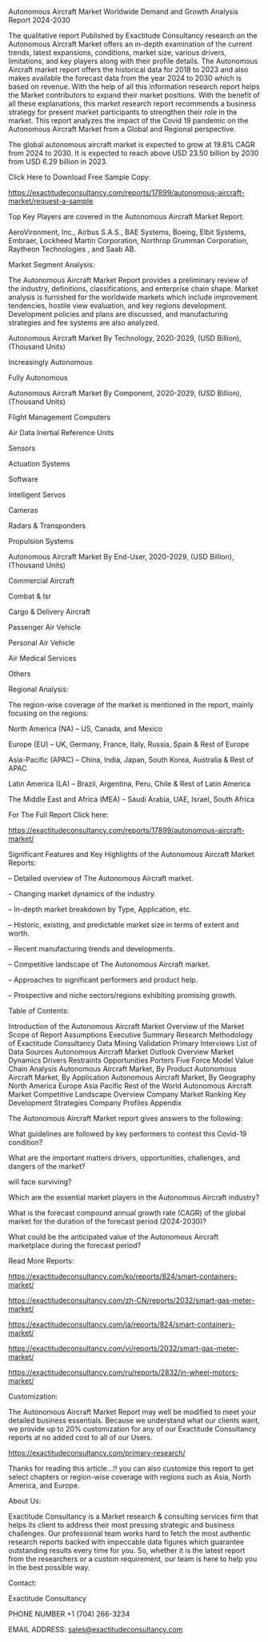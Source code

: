 Autonomous Aircraft Market Worldwide Demand and Growth Analysis Report 2024-2030

The qualitative report Published by Exactitude Consultancy research on the Autonomous Aircraft Market offers an in-depth examination of the current trends, latest expansions, conditions, market size, various drivers, limitations, and key players along with their profile details. The Autonomous Aircraft market report offers the historical data for 2018 to 2023 and also makes available the forecast data from the year 2024 to 2030 which is based on revenue. With the help of all this information research report helps the Market contributors to expand their market positions. With the benefit of all these explanations, this market research report recommends a business strategy for present market participants to strengthen their role in the market. This report analyzes the impact of the Covid 19 pandemic on the Autonomous Aircraft Market from a Global and Regional perspective.

The global autonomous aircraft market is expected to grow at 19.8% CAGR from 2024 to 2030. It is expected to reach above USD 23.50 billion by 2030 from USD 6.29 billion in 2023.

Click Here to Download Free Sample Copy:

https://exactitudeconsultancy.com/reports/17899/autonomous-aircraft-market/request-a-sample

Top Key Players are covered in the Autonomous Aircraft Market Report:

AeroVironment, Inc., Airbus S.A.S., BAE Systems, Boeing, Elbit Systems, Embraer, Lockheed Martin Corporation, Northrop Grumman Corporation, Raytheon Technologies , and Saab AB.

Market Segment Analysis:

The Autonomous Aircraft Market Report provides a preliminary review of the industry, definitions, classifications, and enterprise chain shape. Market analysis is furnished for the worldwide markets which include improvement tendencies, hostile view evaluation, and key regions development. Development policies and plans are discussed, and manufacturing strategies and fee systems are also analyzed.

Autonomous Aircraft Market By Technology, 2020-2029, (USD Billion), (Thousand Units)

Increasingly Autonomous

Fully Autonomous

Autonomous Aircraft Market By Component, 2020-2029, (USD Billion), (Thousand Units)

Flight Management Computers

Air Data Inertial Reference Units

Sensors

Actuation Systems

Software

Intelligent Servos

Cameras

Radars & Transponders

Propulsion Systems

Autonomous Aircraft Market By End-User, 2020-2029, (USD Billion), (Thousand Units)

Commercial Aircraft

Combat & Isr

Cargo & Delivery Aircraft

Passenger Air Vehicle

Personal Air Vehicle

Air Medical Services

Others

Regional Analysis:

The region-wise coverage of the market is mentioned in the report, mainly focusing on the regions:

North America (NA) – US, Canada, and Mexico

Europe (EU) – UK, Germany, France, Italy, Russia, Spain & Rest of Europe

Asia-Pacific (APAC) – China, India, Japan, South Korea, Australia & Rest of APAC

Latin America (LA) – Brazil, Argentina, Peru, Chile & Rest of Latin America

The Middle East and Africa (MEA) – Saudi Arabia, UAE, Israel, South Africa

For The Full Report Click here:

https://exactitudeconsultancy.com/reports/17899/autonomous-aircraft-market/

Significant Features and Key Highlights of the Autonomous Aircraft Market Reports:

– Detailed overview of The Autonomous Aircraft market.

– Changing market dynamics of the industry.

– In-depth market breakdown by Type, Application, etc.

– Historic, existing, and predictable market size in terms of extent and worth.

– Recent manufacturing trends and developments.

– Competitive landscape of The Autonomous Aircraft market.

– Approaches to significant performers and product help.

– Prospective and niche sectors/regions exhibiting promising growth.

Table of Contents:

Introduction of the Autonomous Aircraft Market
Overview of the Market
Scope of Report
Assumptions
Executive Summary
Research Methodology of Exactitude Consultancy
Data Mining
Validation
Primary Interviews
List of Data Sources
Autonomous Aircraft Market Outlook
Overview
Market Dynamics
Drivers
Restraints
Opportunities
Porters Five Force Model
Value Chain Analysis
Autonomous Aircraft Market, By Product
Autonomous Aircraft Market, By Application
Autonomous Aircraft Market, By Geography
North America
Europe
Asia Pacific
Rest of the World
Autonomous Aircraft Market Competitive Landscape
Overview
Company Market Ranking
Key Development Strategies
Company Profiles
Appendix

The Autonomous Aircraft Market report gives answers to the following:

What guidelines are followed by key performers to contest this Covid-19 condition?

What are the important matters drivers, opportunities, challenges, and dangers of the market?

will face surviving?

Which are the essential market players in the Autonomous Aircraft industry?

What is the forecast compound annual growth rate (CAGR) of the global market for the duration of the forecast period (2024-2030)?

What could be the anticipated value of the Autonomous Aircraft marketplace during the forecast period?

Read More Reports:

https://exactitudeconsultancy.com/ko/reports/824/smart-containers-market/

https://exactitudeconsultancy.com/zh-CN/reports/2032/smart-gas-meter-market/

https://exactitudeconsultancy.com/ja/reports/824/smart-containers-market/

https://exactitudeconsultancy.com/vi/reports/2032/smart-gas-meter-market/

https://exactitudeconsultancy.com/ru/reports/2832/in-wheel-motors-market/

Customization:

The Autonomous Aircraft Market Report may well be modified to meet your detailed business essentials. Because we understand what our clients want, we provide up to 20% customization for any of our Exactitude Consultancy reports at no added cost to all of our Users.

https://exactitudeconsultancy.com/primary-research/

Thanks for reading this article...!! you can also customize this report to get select chapters or region-wise coverage with regions such as Asia, North America, and Europe.

About Us:

Exactitude Consultancy is a Market research & consulting services firm that helps its client to address their most pressing strategic and business challenges. Our professional team works hard to fetch the most authentic research reports backed with impeccable data figures which guarantee outstanding results every time for you. So, whether it is the latest report from the researchers or a custom requirement, our team is here to help you in the best possible way.

Contact:

Exactitude Consultancy

PHONE NUMBER +1 (704) 266-3234

EMAIL ADDRESS: sales@exactitudeconsultancy.com  
